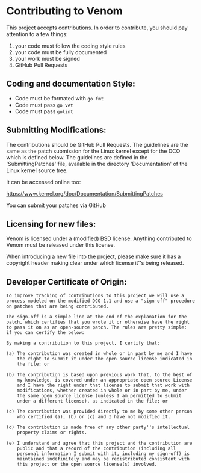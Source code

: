 # Contributing to Venom

This project accepts contributions. In order to contribute, you should
pay attention to a few things:

1. your code must follow the coding style rules
2. your code must be fully documented
3. your work must be signed
4. GitHub Pull Requests

## Coding and documentation Style:

- Code must be formated with `go fmt`
- Code must pass `go vet`
- Code must pass `golint`

## Submitting Modifications:

The contributions should be GitHub Pull Requests. The guidelines are the same
as the patch submission for the Linux kernel except for the DCO which
is defined below. The guidelines are defined in the
'SubmittingPatches' file, available in the directory 'Documentation'
of the Linux kernel source tree.

It can be accessed online too:

https://www.kernel.org/doc/Documentation/SubmittingPatches

You can submit your patches via GitHub

## Licensing for new files:

Venom is licensed under a (modified) BSD license. Anything contributed to
Venom must be released under this license.

When introducing a new file into the project, please make sure it has a
copyright header making clear under which license it''s being released.

## Developer Certificate of Origin:

```
To improve tracking of contributions to this project we will use a
process modeled on the modified DCO 1.1 and use a "sign-off" procedure
on patches that are being contributed.

The sign-off is a simple line at the end of the explanation for the
patch, which certifies that you wrote it or otherwise have the right
to pass it on as an open-source patch. The rules are pretty simple:
if you can certify the below:

By making a contribution to this project, I certify that:

(a) The contribution was created in whole or in part by me and I have
    the right to submit it under the open source license indicated in
    the file; or

(b) The contribution is based upon previous work that, to the best of
    my knowledge, is covered under an appropriate open source License
    and I have the right under that license to submit that work with
    modifications, whether created in whole or in part by me, under
    the same open source license (unless I am permitted to submit
    under a different license), as indicated in the file; or

(c) The contribution was provided directly to me by some other person
    who certified (a), (b) or (c) and I have not modified it.

(d) The contribution is made free of any other party''s intellectual
    property claims or rights.

(e) I understand and agree that this project and the contribution are
    public and that a record of the contribution (including all
    personal information I submit with it, including my sign-off) is
    maintained indefinitely and may be redistributed consistent with
    this project or the open source license(s) involved.

```

